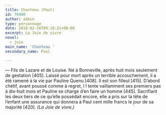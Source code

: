 ```yaml
---
title: Chanteau (Paul)
id: 76980
author: admin
type: personnage
date: 2010-02-16T09:10:21+00:00
excerpt: La Joie de vivre
novel:
  - joie
main_name: 'Chanteau '
secondary_name: Paul

---
```

— Fils de Lazare et de Louise. Né à Bonneville, après huit mois seulement de gestation [405]. Laissé pour mort après un terrible accouchement, il a été ramené à la vie par Pauline Quenu [408]. Il est son filleul [415]. D&rsquo;abord chétif, avant poussé comme à regret, I l tente vaillamment ses premiers pas à dix-huit mois et Pauline se charge d&rsquo;en faire un homme [445]. Sacrifiant les deux tiers de ce qu&rsquo;elle possédait encore, elle a pris sur la tête de l&rsquo;enfant une assurance qui donnera à Paul cent mille francs le jour de sa majorité [420]. _(La Joie de vivre.)_